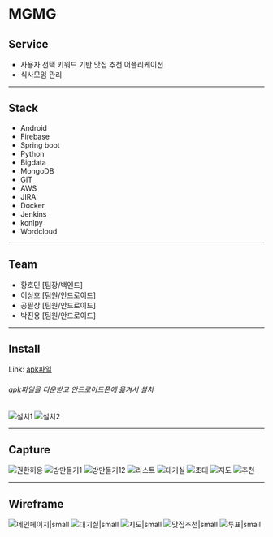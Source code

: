 # MGMG

## Service

- 사용자 선택 키워드 기반 맛집 추천 어플리케이션
- 식사모임 관리
<hr/>

## Stack

- Android
- Firebase
- Spring boot
- Python
- Bigdata
- MongoDB
- GIT
- AWS
- JIRA
- Docker
- Jenkins
- konlpy
- Wordcloud

<hr/>

## Team

- 황호민 [팀장/백엔드]
- 이상호 [팀원/안드로이드]
- 공필상 [팀원/안드로이드]
- 박진용 [팀원/안드로이드]

<hr/>


## Install
Link: [apk파일][apklink]
###### apk파일을 다운받고 안드로이드폰에 옮겨서 설치

[apklink]: https://lab.ssafy.com/s03-bigdata-sub3/s03p23b207/tree/develop/apk%EC%84%A4%EC%B9%98%ED%8C%8C%EC%9D%BC


![설치1](./capture/1.jpg)
![설치2](./capture/2.jpg)

<hr/>

## Capture

![권한허용](./capture/3.jpg)
![방만들기1](./capture/4.jpg)
![방만들기12](./capture/5.jpg)
![리스트](./capture/6.jpg)
![대기실](./capture/7.jpg)
![초대](./capture/8.jpg)
![지도](./capture/9.jpg)
![추천](./capture/10.jpg)

<hr/>

## Wireframe

![메인페이지|small](./wireframe/01_메인페이지.jpg)
![대기실|small](./wireframe/02_대기실.jpg)
![지도|small](./wireframe/03_지도.jpg)
![맛집추천|small](./wireframe/04_맛집추천.jpg)
![투표|small](./wireframe/05_투표.jpg)
